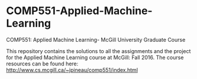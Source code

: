 # COMP551-Applied-Machine-Learning
COMP551: Applied Machine Learning- McGill University Graduate Course

This repository contains the solutions to all the assignments and the project for the Applied Machine Learning course at McGill: Fall 2016. The course resources can be found here:
http://www.cs.mcgill.ca/~jpineau/comp551/index.html
